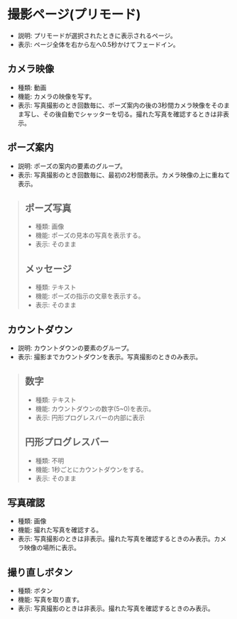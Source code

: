 # 撮影ページ(プリモード)
- 説明: プリモードが選択されたときに表示されるページ。
- 表示: ページ全体を右から左へ0.5秒かけてフェードイン。

## カメラ映像
- 種類: 動画
- 機能: カメラの映像を写す。
- 表示: 写真撮影のとき回数毎に、ポーズ案内の後の3秒間カメラ映像をそのまま写し、その後自動でシャッターを切る。撮れた写真を確認するときは非表示。

## ポーズ案内
- 説明: ポーズの案内の要素のグループ。
- 表示: 写真撮影のとき回数毎に、最初の2秒間表示。カメラ映像の上に重ねて表示。
> ## ポーズ写真
> - 種類: 画像
> - 機能: ポーズの見本の写真を表示する。
> - 表示: そのまま
>
> ## メッセージ
> - 種類: テキスト
> - 機能: ポーズの指示の文章を表示する。
> - 表示: そのまま

## カウントダウン
- 説明: カウントダウンの要素のグループ。
- 表示: 撮影までカウントダウンを表示。写真撮影のときのみ表示。
> ## 数字
> - 種類: テキスト
> - 機能: カウントダウンの数字(5~0)を表示。
> - 表示: 円形プログレスバーの内部に表示
>
> ## 円形プログレスバー
> - 種類: 不明
> - 機能: 1秒ごとにカウントダウンをする。
> - 表示: そのまま

## 写真確認
- 種類: 画像
- 機能: 撮れた写真を確認する。
- 表示: 写真撮影のときは非表示。撮れた写真を確認するときのみ表示。カメラ映像の場所に表示。

## 撮り直しボタン
- 種類: ボタン
- 機能: 写真を取り直す。
- 表示: 写真撮影のときは非表示。撮れた写真を確認するときのみ表示。